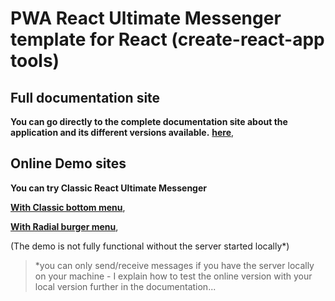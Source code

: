 # PWA React Ultimate Messenger template for React (create-react-app tools)

## Full documentation site

**You can go directly to the complete documentation site about the application and its different versions available.** **[here](https://react-ultimate-messenger-documentation.netlify.app/docs/pwa-version/pwa-version-installation)**,


## Online Demo sites

**You can try Classic React Ultimate Messenger**

**[With Classic bottom menu](https://pwa-react-ultimate-messenger-with-bottom-menu.netlify.app/)**,

**[With Radial burger menu](https://pwa-react-ultimate-messenger-with-radial-menu.netlify.app/)**,

(The demo is not fully functional without the server started locally*)


> *you can only send/receive messages if you have the server locally on your machine -
> I explain how to test the online version with your local version further in the documentation...
